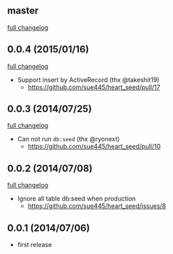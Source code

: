 ## master
[full changelog](https://github.com/sue445/heart_seed/compare/v0.0.4...master)

## 0.0.4 (2015/01/16)
[full changelog](https://github.com/sue445/heart_seed/compare/v0.0.3...v0.0.4)

* Support insert by ActiveRecord (thx @takeshit19)
  * https://github.com/sue445/heart_seed/pull/17

## 0.0.3 (2014/07/25)
[full changelog](https://github.com/sue445/heart_seed/compare/v0.0.2...v0.0.3)

* Can not run `db:seed` (thx @ryonext)
  * https://github.com/sue445/heart_seed/pull/10

## 0.0.2 (2014/07/08)
[full changelog](https://github.com/sue445/heart_seed/compare/v0.0.1...v0.0.2)

* Ignore all table db:seed when production
  * https://github.com/sue445/heart_seed/issues/8

## 0.0.1 (2014/07/06)
* first release
